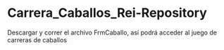 ﻿# Carrera_Caballos_Rei-Repository
 Descargar y correr el archivo FrmCaballo, así podrá acceder al juego de carreras de caballos
